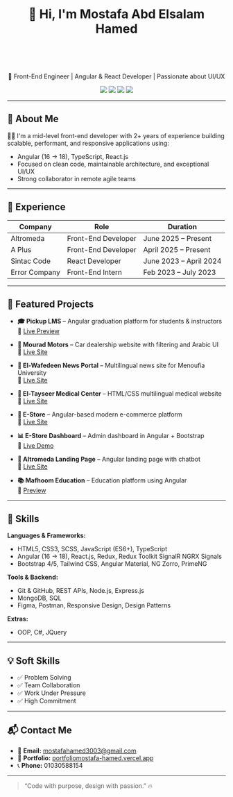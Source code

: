 <h1 align="center">👋 Hi, I'm Mostafa Abd Elsalam Hamed</h1>

<br/>
<br/>

<br/>


<p align="center">
  🚀 Front-End Engineer | Angular & React Developer | Passionate about UI/UX
</p>

<p align="center">
  <a href="https://github.com/Mostafa7ahmed"><img src="https://img.shields.io/badge/GitHub-Mostafa7ahmed-181717?style=for-the-badge&logo=github" /></a>
  <a href="https://www.linkedin.com/in/mostafa-hamed300/"><img src="https://img.shields.io/badge/LinkedIn-mostafa--hamed-0077B5?style=for-the-badge&logo=linkedin" /></a>
  <a href="mailto:mostafahamed3003@gmail.com"><img src="https://img.shields.io/badge/Gmail-Contact-D14836?style=for-the-badge&logo=gmail" /></a>
  <a href="https://portfoliomostafa-hamed.vercel.app/"><img src="https://img.shields.io/badge/Portfolio-Visit-blue?style=for-the-badge&logo=vercel" /></a>
</p>

---

## 📌 About Me

🧑‍💻 I'm a mid-level front-end developer with 2+ years of experience building scalable, performant, and responsive applications using:

- Angular (16 → 18), TypeScript, React.js
- Focused on clean code, maintainable architecture, and exceptional UI/UX
- Strong collaborator in remote agile teams

---

## 🧪 Experience

| Company       | Role                 | Duration            |
|---------------|----------------------|---------------------|
| Altromeda     | Front-End Developer  | June 2025 – Present |
| A Plus        | Front-End Developer  | April 2025 – Present|
| Sintac Code   | React Developer      | June 2023 – April 2024 |
| Error Company | Front-End Intern     | Feb 2023 – July 2023 |

---

## 🚀 Featured Projects

- **🎓 Pickup LMS** – Angular graduation platform for students & instructors  
  🔗 [Live Preview](https://pickup-chi.vercel.app/chat)

- **🚗 Mourad Motors** – Car dealership website with filtering and Arabic UI  
  🔗 [Live Site](https://mourad-motors.com/)

- **📰 El-Wafedeen News Portal** – Multilingual news site for Menoufia University  
  🔗 [Live Site](http://stage.menofia.edu.eg/)

- **🏥 El-Tayseer Medical Center** – HTML/CSS multilingual medical website  
  🔗 [Live Site](https://eltayseermidacalbymoshamed.netlify.app/)

- **🛒 E-Store** – Angular-based modern e-commerce platform  
  🔗 [Live Site](https://full-stack-e-commerce-lilac.vercel.app/home)

- **📊 E-Store Dashboard** – Admin dashboard in Angular + Bootstrap  
  🔗 [Live Demo](https://dashboed-e-commerce.vercel.app/dashbords/dashbord)

- **🏢 Altromeda Landing Page** – Angular landing page with chatbot  
  🔗 [Live Site](https://altromeda.vercel.app/)

- **📚 Mafhoom Education** – Education platform using Angular  
  🔗 [Preview](https://discover%20limitless%20learning%20with%20our%20reactjs-powered%20platform.%20innovative,%20flexible,%20and%20user-friendly,%20it%20revolutionizes%20online%20education./)

---

## 🧰 Skills

**Languages & Frameworks:**

- HTML5, CSS3, SCSS, JavaScript (ES6+), TypeScript  
- Angular (16 → 18), React.js, Redux, Redux Toolkit   SignalR  NGRX  Signals 
- Bootstrap 4/5, Tailwind CSS, Angular Material, NG Zorro, PrimeNG  

**Tools & Backend:**

- Git & GitHub, REST APIs, Node.js, Express.js  
- MongoDB, SQL  
- Figma, Postman, Responsive Design, Design Patterns  

**Extras:**

- OOP, C#, JQuery

---

## 💡 Soft Skills

- ✅ Problem Solving  
- ✅ Team Collaboration  
- ✅ Work Under Pressure  
- ✅ High Commitment

---

## 📬 Contact Me

- 📧 **Email:** [mostafahamed3003@gmail.com](mailto:mostafahamed3003@gmail.com)  
- 🔗 **Portfolio:** [portfoliomostafa-hamed.vercel.app](https://portfoliomostafa-hamed.vercel.app/)  
- 📞 **Phone:** 01030588154

---

> “Code with purpose, design with passion.” 🔥
